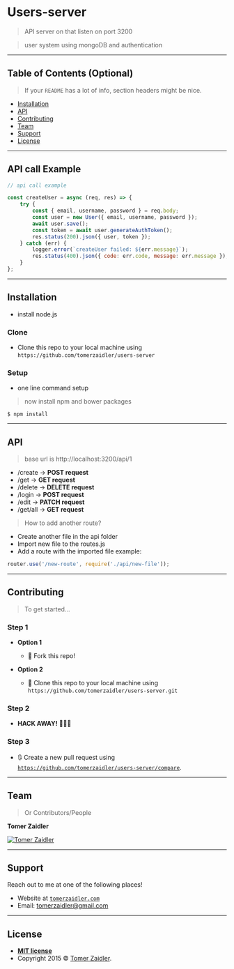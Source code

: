 <!-- <a href="http://www.tomerzaidler.com"><img src="https://avatars3.githubusercontent.com/u/50677880?s=460&u=d57cc592bedd144f97deb17f535b6e793f8cb27c&v=4" title="Tomer Zaidler" alt="Tomer Zaidler"></a>

Tomer Zaidler -->

# Users-server

> API server on that listen on port 3200

> user system using mongoDB and authentication

---

## Table of Contents (Optional)

> If your `README` has a lot of info, section headers might be nice.

- [Installation](#installation)
- [API](#api)
- [Contributing](#contributing)
- [Team](#team)
- [Support](#support)
- [License](#license)


---

## API call Example 

```javascript
// api call example

const createUser = async (req, res) => {
    try {
        const { email, username, password } = req.body;
        const user = new User({ email, username, password });
        await user.save();
        const token = await user.generateAuthToken();
        res.status(200).json({ user, token });
    } catch (err) {
        logger.error(`createUser failed: ${err.message}`);
        res.status(400).json({ code: err.code, message: err.message });
    }
};
```

---

## Installation

- install node.js

### Clone

- Clone this repo to your local machine using `https://github.com/tomerzaidler/users-server`

### Setup

- one line command setup

> now install npm and bower packages

```shell
$ npm install
```

---
## API
> base url is http://localhost:3200/api/1
- /create -> **POST request**
- /get -> **GET request**
- /delete -> **DELETE request**
- /login -> **POST request**
- /edit -> **PATCH request**
- /get/all -> **GET request**

> How to add another route?
- Create another file in the api folder
- Import new file to the routes.js
- Add a route with the imported file example:
```javascript
router.use('/new-route', require('./api/new-file'));
```
---

## Contributing

> To get started...

### Step 1

- **Option 1**
    - 🍴 Fork this repo!

- **Option 2**
    - 👯 Clone this repo to your local machine using `https://github.com/tomerzaidler/users-server.git`

### Step 2

- **HACK AWAY!** 🔨🔨🔨

### Step 3

- 🔃 Create a new pull request using <a href="https://github.com/joanaz/HireDot2/compare/" target="_blank">`https://github.com/tomerzaidler/users-server/compare`</a>.

---

## Team

> Or Contributors/People

**Tomer Zaidler**

<a href="https://github.com/tomerzaidler"><img src="https://avatars3.githubusercontent.com/u/50677880?s=460&u=d57cc592bedd144f97deb17f535b6e793f8cb27c&v=4?s=200" title="Tomer Zaidler" alt="Tomer Zaidler"></a> 


---

## Support

Reach out to me at one of the following places!

- Website at <a href="http://www.tomerzaidler.com" target="_blank">`tomerzaidler.com`</a>
- Email: tomerzaidler@gmail.com

---

## License


- **[MIT license](http://opensource.org/licenses/mit-license.php)**
- Copyright 2015 © <a href="http://www.tomerzaidler.com" target="_blank">Tomer Zaidler</a>.